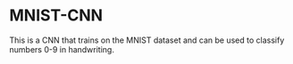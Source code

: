 # MNIST-CNN
This is a CNN that trains on the MNIST dataset and can be used to classify numbers 0-9 in handwriting.
